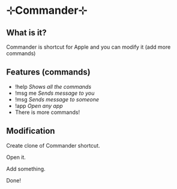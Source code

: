 # ⊹Commander⊹
## What is it?
Commander is shortcut for Apple and you can modify it (add more commands)
## Features (commands)
- !help *Shows all the commands*
- !msg me *Sends message to you*
- !msg *Sends message to someone*
- !app *Open any app*
- There is more commands!
## Modification
Create clone of Commander shortcut.

Open it.

Add something.

Done!
